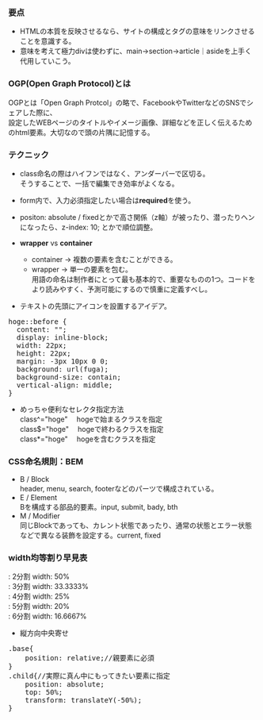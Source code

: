 ### 要点  
- HTMLの本質を反映させるなら、サイトの構成とタグの意味をリンクさせることを意識する。  
- 意味を考えて極力divは使わずに、main→section→article｜asideを上手く代用していこう。

### OGP(Open Graph Protocol)とは  
OGPとは「Open Graph Protcol」の略で、FacebookやTwitterなどのSNSでシェアした際に、  
設定したWEBページのタイトルやイメージ画像、詳細などを正しく伝えるためのhtml要素。大切なので頭の片隅に記憶する。

### テクニック
- class命名の際はハイフンではなく、アンダーバーで区切る。  
そうすることで、一括で編集でき効率がよくなる。

- form内で、入力必須指定したい場合は**required**を使う。

- positon: absolute / fixedとかで高さ関係（z軸）が被ったり、潜ったりヘンになったら、z-index: 10; とかで順位調整。

- **wrapper** vs **container**  
  - container → 複数の要素を含むことができる。  
  - wrapper   → 単一の要素を包む。  
用語の命名は制作者にとって最も基本的で、重要なものの1つ。コードをより読みやすく、予測可能にするので慎重に定義すべし。

- テキストの先頭にアイコンを設置するアイデア。
<pre>
hoge::before {
  content: "";
  display: inline-block;
  width: 22px;
  height: 22px;
  margin: -3px 10px 0 0;
  background: url(fuga);
  background-size: contain;
  vertical-align: middle;
}
</pre>
  
- めっちゃ便利なセレクタ指定方法  
class^="hoge" 　hogeで始まるクラスを指定  
class$="hoge"　 hogeで終わるクラスを指定  
class*="hoge"　 hogeを含むクラスを指定  

### CSS命名規則：BEM  
- B /  Block  
header, menu, search, footerなどのパーツで構成されている。  
- E /  Element  
Bを構成する部品的要素。input, submit, bady, bth  
- M / Modifier  
同じBlockであっても、カレント状態であったり、通常の状態とエラー状態などで異なる装飾を設定する。current, fixed  

### width均等割り早見表
: 2分割 width: 50%  
: 3分割 width: 33.3333%  
: 4分割 width: 25%  
: 5分割 width: 20%  
: 6分割 width: 16.6667%  

- 縦方向中央寄せ
<pre>
.base{
	position: relative;//親要素に必須
}
.child{//実際に真ん中にもってきたい要素に指定
	position: absolute;
	top: 50%;
	transform: translateY(-50%);
}
</pre>
